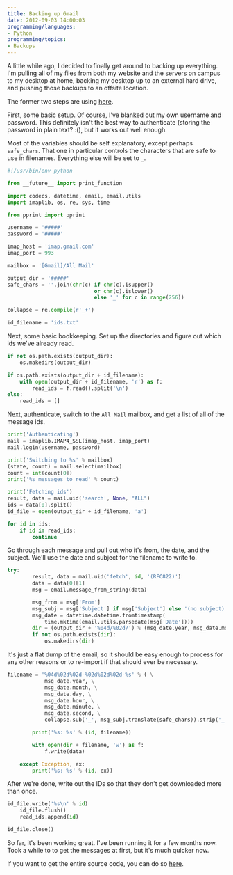 ```yaml
---
title: Backing up Gmail
date: 2012-09-03 14:00:03
programming/languages:
- Python
programming/topics:
- Backups
---
```

A little while ago, I decided to finally get around to backing up everything. I'm pulling all of my files from both my website and the servers on campus to my desktop at home, backing my desktop up to an external hard drive, and pushing those backups to an offsite location.

The former two steps are using [here](https://github.com/jpverkamp/small-projects/blob/master/scripts/backup-gmail.txt).

First, some basic setup. Of course, I've blanked out my own username and password. This definitely isn't the best way to authenticate (storing the password in plain text? :(), but it works out well enough.

Most of the variables should be self explanatory, except perhaps `safe_chars`. That one in particular controls the characters that are safe to use in filenames. Everything else will be set to `_`.

```python
#!/usr/bin/env python

from __future__ import print_function

import codecs, datetime, email, email.utils
import imaplib, os, re, sys, time

from pprint import pprint

username = '#####'
password = '#####'

imap_host = 'imap.gmail.com'
imap_port = 993

mailbox = '[Gmail]/All Mail'

output_dir = '#####'
safe_chars = ''.join(chr(c) if chr(c).isupper()
                            or chr(c).islower()
                            else '_' for c in range(256))

collapse = re.compile(r'_+')

id_filename = 'ids.txt'
```

Next, some basic bookkeeping. Set up the directories and figure out which ids we've already read.

```python
if not os.path.exists(output_dir):
    os.makedirs(output_dir)

if os.path.exists(output_dir + id_filename):
    with open(output_dir + id_filename, 'r') as f:
        read_ids = f.read().split('\n')
else:
    read_ids = []
```

Next, authenticate, switch to the `All Mail` mailbox, and get a list of all of the message ids.

```python
print('Authenticating')
mail = imaplib.IMAP4_SSL(imap_host, imap_port)
mail.login(username, password)

print('Switching to %s' % mailbox)
(state, count) = mail.select(mailbox)
count = int(count[0])
print('%s messages to read' % count)

print('Fetching ids')
result, data = mail.uid('search', None, "ALL")
ids = data[0].split()
id_file = open(output_dir + id_filename, 'a')

for id in ids:
    if id in read_ids:
        continue
```

Go through each message and pull out who it's from, the date, and the subject. We'll use the date and subject for the filename to write to.

```python
try:
        result, data = mail.uid('fetch', id, '(RFC822)')
        data = data[0][1]
        msg = email.message_from_string(data)

        msg_from = msg['From']
        msg_subj = msg['Subject'] if msg['Subject'] else '(no subject)'
        msg_date = datetime.datetime.fromtimestamp(
            time.mktime(email.utils.parsedate(msg['Date'])))
        dir = (output_dir + '%04d/%02d/') % (msg_date.year, msg_date.month)
        if not os.path.exists(dir):
            os.makedirs(dir)
```

It's just a flat dump of the email, so it should be easy enough to process for any other reasons or to re-import if that should ever be necessary.

```python
filename = '%04d%02d%02d-%02d%02d%02d-%s' % ( \
            msg_date.year, \
            msg_date.month, \
            msg_date.day, \
            msg_date.hour, \
            msg_date.minute, \
            msg_date.second, \
            collapse.sub('_', msg_subj.translate(safe_chars)).strip('_'))

        print('%s: %s' % (id, filename))

        with open(dir + filename, 'w') as f:
            f.write(data)

    except Exception, ex:
        print('%s: %s' % (id, ex))
```

After we're done, write out the IDs so that they don't get downloaded more than once.

```python
id_file.write('%s\n' % id)
    id_file.flush()
    read_ids.append(id)

id_file.close()
```

So far, it's been working great. I've been running it for a few months now. Took a while to to get the messages at first, but it's much quicker now.

If you want to get the entire source code, you can do so [here](https://github.com/jpverkamp/small-projects/blob/master/scripts/backup-gmail.txt).
